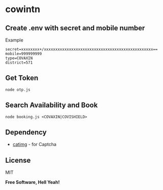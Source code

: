 # cowintn

## Create .env with secret and mobile number

Example
```properties
secret=xxxxxxxx+/xxxxxxxxxxxxxxxxxxxxxxxxxxxxxxxxxxxxxxxxxxxxxxxx==
mobile=999999999
type=COVAXIN
district=571
```

## Get Token
```shell
node otp.js
```

## Search Availability and Book
```shell
node booking.js <COVAXIN|COVISHIELD>
```
## Dependency
- [catimg](https://github.com/posva/catimg) - for Captcha

## License

MIT

**Free Software, Hell Yeah!**
